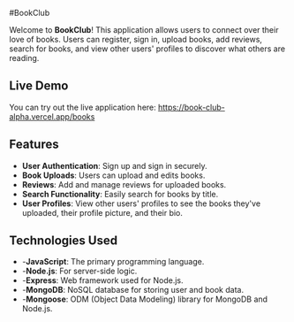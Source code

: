 #BookClub

Welcome to **BookClub**!  This application allows users to connect over their love of books.  Users can register, sign in, upload books, add reviews, search for books, and view other users' profiles to discover what others are reading.

## Live Demo
You can try out the live application here: https://book-club-alpha.vercel.app/books

## Features
- **User Authentication**: Sign up and sign in securely.
- **Book Uploads**: Users can upload and edits books.
- **Reviews**: Add and manage reviews for uploaded books.
- **Search Functionality**: Easily search for books by title.
- **User Profiles**: View other users' profiles to see the books they've uploaded, their profile picture, and their bio.

## Technologies Used
- -**JavaScript**: The primary programming language.
- -**Node.js**: For server-side logic.
- -**Express**: Web framework used for Node.js.
- -**MongoDB**: NoSQL database for storing user and book data.
- -**Mongoose**: ODM (Object Data Modeling) library for MongoDB and Node.js.
